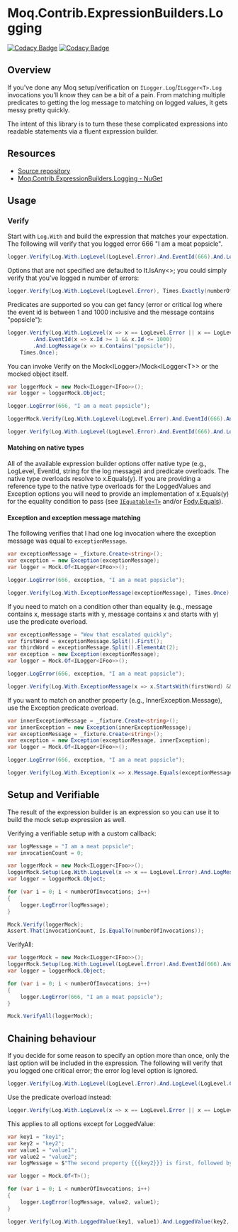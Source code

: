# Moq.Contrib.ExpressionBuilders.Logging

[![Codacy Badge](https://app.codacy.com/project/badge/Grade/c43470e42c2e41188c1d683e13ed5d3a)](https://www.codacy.com/manual/rgvlee/Moq.Contrib.ExpressionBuilders.Logging?utm_source=github.com&amp;utm_medium=referral&amp;utm_content=rgvlee/Moq.Contrib.ExpressionBuilders.Logging&amp;utm_campaign=Badge_Grade) [![Codacy Badge](https://app.codacy.com/project/badge/Coverage/c43470e42c2e41188c1d683e13ed5d3a)](https://www.codacy.com/manual/rgvlee/Moq.Contrib.ExpressionBuilders.Logging?utm_source=github.com&utm_medium=referral&utm_content=rgvlee/Moq.Contrib.ExpressionBuilders.Logging&utm_campaign=Badge_Coverage)

## Overview

If you've done any Moq setup/verification on `ILogger.Log`/`ILogger<T>.Log` invocations you'll know they can be a bit of a pain. From matching multiple predicates to getting the log message to matching on logged values, it gets messy pretty quickly.

The intent of this library is to turn these these complicated expressions into readable statements via a fluent expression builder.

## Resources

-   [Source repository](https://github.com/rgvlee/Moq.Contrib.ExpressionBuilders.Logging/)
-   [Moq.Contrib.ExpressionBuilders.Logging - NuGet](https://www.nuget.org/packages/Moq.Contrib.ExpressionBuilders.Logging/)

## Usage

### Verify

Start with `Log.With` and build the expression that matches your expectation. The following will verify that you logged error 666 "I am a meat popsicle". 

```c#
logger.Verify(Log.With.LogLevel(LogLevel.Error).And.EventId(666).And.LogMessage("I am a meat popsicle"), Times.Once);
``` 

Options that are not specified are defaulted to It.IsAny\<\>; you could simply verify that you've logged n number of errors:

```c#
logger.Verify(Log.With.LogLevel(LogLevel.Error), Times.Exactly(numberOfInvocations));
```

Predicates are supported so you can get fancy (error or critical log where the event id is between 1 and 1000 inclusive and the message contains "popsicle"):

```c#
logger.Verify(Log.With.LogLevel(x => x == LogLevel.Error || x == LogLevel.Critical)
        .And.EventId(x => x.Id >= 1 && x.Id <= 1000)
        .And.LogMessage(x => x.Contains("popsicle")),
    Times.Once);
```

You can invoke Verify on the Mock\<ILogger\>/Mock\<ILogger\<T\>\> or the mocked object itself.

```c#
var loggerMock = new Mock<ILogger<IFoo>>();
var logger = loggerMock.Object;

logger.LogError(666, "I am a meat popsicle");

loggerMock.Verify(Log.With.LogLevel(LogLevel.Error).And.EventId(666).And.LogMessage("I am a meat popsicle"), Times.Once);

logger.Verify(Log.With.LogLevel(LogLevel.Error).And.EventId(666).And.LogMessage("I am a meat popsicle"), Times.Once);
```

#### Matching on native types

All of the available expression builder options offer native type (e.g., LogLevel, EventId, string for the log message) and predicate overloads. The native type overloads resolve to x.Equals(y). If you are providing a reference type to the native type overloads for the LoggedValues and Exception options you will need to provide an implementation of x.Equals(y) for the equality condition to pass (see [`IEquatable<T>`](<https://docs.microsoft.com/en-us/dotnet/api/system.iequatable-1?view=netcore-3.1>) and/or [Fody.Equals](https://github.com/Fody/Equals)).  

#### Exception and exception message matching

The following verifies that I had one log invocation where the exception message was equal to `exceptionMessage`.

```c#
var exceptionMessage = _fixture.Create<string>();
var exception = new Exception(exceptionMessage);
var logger = Mock.Of<ILogger<IFoo>>();

logger.LogError(666, exception, "I am a meat popsicle");

logger.Verify(Log.With.ExceptionMessage(exceptionMessage), Times.Once);
```

If you need to match on a condition other than equality (e.g., message contains x, message starts with y, message contains x and starts with y) use the predicate overload.

```c#
var exceptionMessage = "Wow that escalated quickly";
var firstWord = exceptionMessage.Split().First();
var thirdWord = exceptionMessage.Split().ElementAt(2);
var exception = new Exception(exceptionMessage);
var logger = Mock.Of<ILogger<IFoo>>();

logger.LogError(666, exception, "I am a meat popsicle");

logger.Verify(Log.With.ExceptionMessage(x => x.StartsWith(firstWord) && x.Contains(thirdWord)), Times.Once);
```

If you want to match on another property (e.g., InnerException.Message), use the Exception predicate overload.

```c#
var innerExceptionMessage = _fixture.Create<string>();
var innerException = new Exception(innerExceptionMessage);
var exceptionMessage = _fixture.Create<string>();
var exception = new Exception(exceptionMessage, innerException);
var logger = Mock.Of<ILogger<IFoo>>();

logger.LogError(666, exception, "I am a meat popsicle");

logger.Verify(Log.With.Exception(x => x.Message.Equals(exceptionMessage) && x.InnerException.Message.Equals(innerExceptionMessage)), Times.Once);
```

## Setup and Verifiable

The result of the expression builder is an expression so you can use it to build the mock setup expression as well.

Verifying a verifiable setup with a custom callback:

```c#
var logMessage = "I am a meat popsicle";
var invocationCount = 0;

var loggerMock = new Mock<ILogger<IFoo>>();
loggerMock.Setup(Log.With.LogLevel(x => x == LogLevel.Error).And.LogMessage(logMessage)).Callback(() => invocationCount++).Verifiable();
var logger = loggerMock.Object;

for (var i = 0; i < numberOfInvocations; i++)
{
    logger.LogError(logMessage);
}

Mock.Verify(loggerMock);
Assert.That(invocationCount, Is.EqualTo(numberOfInvocations));
```

VerifyAll:

```c#
var loggerMock = new Mock<ILogger<IFoo>>();
loggerMock.Setup(Log.With.LogLevel(LogLevel.Error).And.EventId(666).And.LogMessage("I am a meat popsicle"));
var logger = loggerMock.Object;

for (var i = 0; i < numberOfInvocations; i++)
{
    logger.LogError(666, "I am a meat popsicle");
}

Mock.VerifyAll(loggerMock);
```

## Chaining behaviour

If you decide for some reason to specify an option more than once, only the last option will be included in the expression. The following will verify that you logged one critical error; the error log level option is ignored. 

```c#
logger.Verify(Log.With.LogLevel(LogLevel.Error).And.LogLevel(LogLevel.Critical), Times.Once);
```

Use the predicate overload instead:

```c#
logger.Verify(Log.With.LogLevel(x => x == LogLevel.Error || x == LogLevel.Critical), Times.Exactly(2));
```

This applies to all options except for LoggedValue:

```c#
var key1 = "key1";
var key2 = "key2";
var value1 = "value1";
var value2 = "value2";
var logMessage = $"The second property {{{key2}}} is first, followed by the first property {{{key1}}}";

var logger = Mock.Of<T>();

for (var i = 0; i < numberOfInvocations; i++)
{
    logger.LogError(logMessage, value2, value1);
}

logger.Verify(Log.With.LoggedValue(key1, value1).And.LoggedValue(key2, value2), Times.Exactly(numberOfInvocations));
```